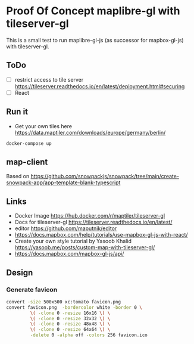 # Proof Of Concept maplibre-gl with tileserver-gl

This is a small test to run maplibre-gl-js (as successor for mapbox-gl-js) with tileserver-gl.


## ToDo

- [ ] restrict access to tile server https://tileserver.readthedocs.io/en/latest/deployment.html#securing
- [ ] React

## Run it

- Get your own tiles here https://data.maptiler.com/downloads/europe/germany/berlin/

```bash
docker-compose up
```


## map-client

Based on https://github.com/snowpackjs/snowpack/tree/main/create-snowpack-app/app-template-blank-typescript


## Links

- Docker Image https://hub.docker.com/r/maptiler/tileserver-gl
- Docs for tileserver-gl https://tileserver.readthedocs.io/en/latest/
- editor https://github.com/maputnik/editor
- https://docs.mapbox.com/help/tutorials/use-mapbox-gl-js-with-react/ 
- Create your own style tutorial by Yasoob Khalid https://yasoob.me/posts/custom-map-with-tileserver-gl/
- https://docs.mapbox.com/mapbox-gl-js/api/


## Design 

### Generate favicon

```bash
convert -size 500x500 xc:tomato favicon.png
convert favicon.png  -bordercolor white -border 0 \
         \( -clone 0 -resize 16x16 \) \
         \( -clone 0 -resize 32x32 \) \
         \( -clone 0 -resize 48x48 \) \
         \( -clone 0 -resize 64x64 \) \
         -delete 0 -alpha off -colors 256 favicon.ico

```
